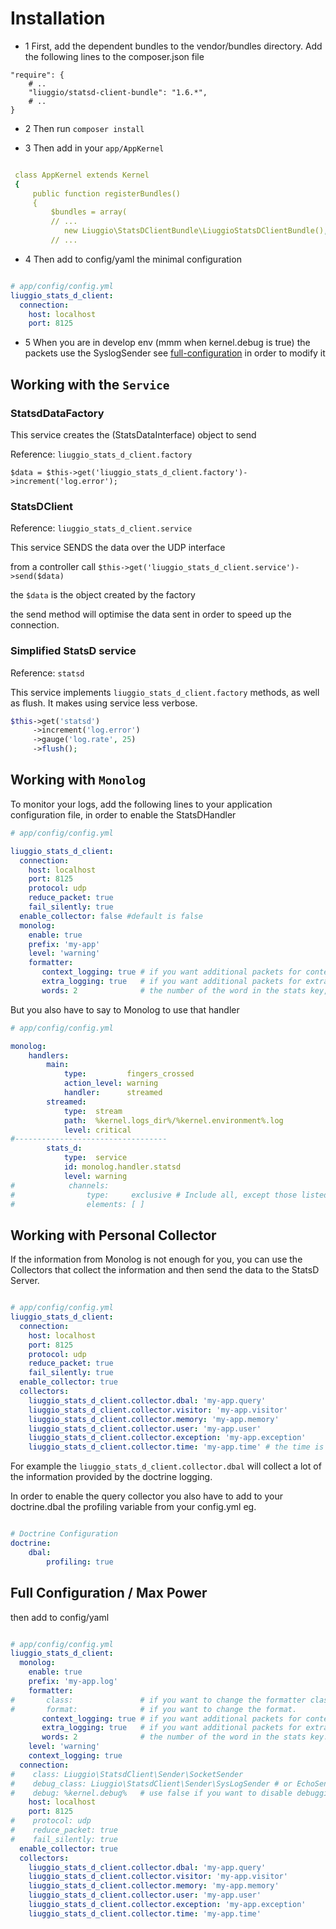 Installation
============

* 1 First, add the dependent bundles to the vendor/bundles directory. Add the following lines to the composer.json file

```
"require": {
    # ..
    "liuggio/statsd-client-bundle": "1.6.*",
    # ..
}
```

* 2 Then run `composer install`


* 3 Then add in your `app/AppKernel`

``` yaml

 class AppKernel extends Kernel
 {
     public function registerBundles()
     {
         $bundles = array(
         // ...
            new Liuggio\StatsDClientBundle\LiuggioStatsDClientBundle(),
         // ...

```

* 4 Then add to config/yaml the minimal configuration

``` yaml

# app/config/config.yml
liuggio_stats_d_client:
  connection:
    host: localhost
    port: 8125

```

* 5 When you are in develop env (mmm when kernel.debug is true) the packets use the SyslogSender
see [full-configuration](#full-configuration--max-power) in order to modify it


Working with the `Service`
-------------

### StatsdDataFactory

This service creates the (StatsDataInterface) object to send

Reference: `liuggio_stats_d_client.factory`

```
$data = $this->get('liuggio_stats_d_client.factory')->increment('log.error');

```

### StatsDClient

Reference: `liuggio_stats_d_client.service`

This service SENDS the data over the UDP interface

from a controller call ``` $this->get('liuggio_stats_d_client.service')->send($data) ```

the `$data` is the object created by the factory

the send method will optimise the data sent in order to speed up the connection.

### Simplified StatsD service

Reference: `statsd`

This service implements `liuggio_stats_d_client.factory` methods, as well as flush.
It makes using service less verbose.
```php
$this->get('statsd')
     ->increment('log.error')
     ->gauge('log.rate', 25)
     ->flush();
```

Working with `Monolog`
-------------

To monitor your logs, add the following lines to your application configuration
file, in order to enable the StatsDHandler


``` yaml
# app/config/config.yml

liuggio_stats_d_client:
  connection:
    host: localhost
    port: 8125
    protocol: udp
    reduce_packet: true
    fail_silently: true
  enable_collector: false #default is false
  monolog:
    enable: true
    prefix: 'my-app'
    level: 'warning'
    formatter:
       context_logging: true # if you want additional packets for context, default is false.
       extra_logging: true   # if you want additional packets for extra, default is false.
       words: 2              # the number of the word in the stats key, default is 2.

```

But you also have to say to Monolog to use that handler

``` yaml
# app/config/config.yml

monolog:
    handlers:
        main:
            type:         fingers_crossed
            action_level: warning
            handler:      streamed
        streamed:
            type:  stream
            path:  %kernel.logs_dir%/%kernel.environment%.log
            level: critical
#----------------------------------
        stats_d:
            type:  service
            id: monolog.handler.statsd
            level: warning
#            channels:
#                type:     exclusive # Include all, except those listed below
#                elements: [ ]

```


Working with Personal Collector
-------------

If the information from Monolog is not enough for you, you can use the Collectors that collect the information and then send the data to the StatsD Server.


``` yaml

# app/config/config.yml
liuggio_stats_d_client:
  connection:
    host: localhost
    port: 8125
    protocol: udp
    reduce_packet: true
    fail_silently: true
  enable_collector: true
  collectors:
    liuggio_stats_d_client.collector.dbal: 'my-app.query'
    liuggio_stats_d_client.collector.visitor: 'my-app.visitor'
    liuggio_stats_d_client.collector.memory: 'my-app.memory'
    liuggio_stats_d_client.collector.user: 'my-app.user'
    liuggio_stats_d_client.collector.exception: 'my-app.exception'
    liuggio_stats_d_client.collector.time: 'my-app.time' # the time is a "fake" one, it is ~100ms smaller than the Kernel but you can still monitor the evolution of your application


```

For example the `liuggio_stats_d_client.collector.dbal` will collect a lot of the information provided by the doctrine logging.

In order to enable the query collector you also have to add to your doctrine.dbal the profiling variable from your config.yml
eg.
``` yaml

# Doctrine Configuration
doctrine:
    dbal:
        profiling: true

```



Full Configuration / Max Power
------------


then add to config/yaml

``` yaml

# app/config/config.yml
liuggio_stats_d_client:
  monolog:
    enable: true
    prefix: 'my-app.log'
    formatter:
#       class:               # if you want to change the formatter class.
#       format:              # if you want to change the format.
       context_logging: true # if you want additional packets for context.
       extra_logging: true   # if you want additional packets for extra.
       words: 2              # the number of the word in the stats key.
    level: 'warning'
    context_logging: true
  connection:
#    class: Liuggio\StatsdClient\Sender\SocketSender
#    debug_class: Liuggio\StatsdClient\Sender\SysLogSender # or EchoSender
#    debug: %kernel.debug%   # use false if you want to disable debugging and shot packet over Socket
    host: localhost
    port: 8125
#    protocol: udp
#    reduce_packet: true
#    fail_silently: true
  enable_collector: true
  collectors:
    liuggio_stats_d_client.collector.dbal: 'my-app.query'
    liuggio_stats_d_client.collector.visitor: 'my-app.visitor'
    liuggio_stats_d_client.collector.memory: 'my-app.memory'
    liuggio_stats_d_client.collector.user: 'my-app.user'
    liuggio_stats_d_client.collector.exception: 'my-app.exception'
    liuggio_stats_d_client.collector.time: 'my-app.time'


```

